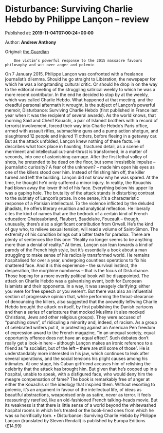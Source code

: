 
# Disturbance: Surviving Charlie Hebdo by Philippe Lançon – review

Published at: **2019-11-04T07:00:24+00:00**

Author: **Andrew Anthony**

Original: [the Guardian](https://www.theguardian.com/books/2019/nov/04/disturbance-surviving-charlie-hebdo-by-philippe-lancon-review)


        One victim’s powerful response to the 2015 massacre favours philosophy and wit over anger and polemic
      
On 7 January 2015, Philippe Lançon was confronted with a freelance journalist’s dilemma. Should he go straight to Libération, the newspaper for which he was a longstanding cultural critic. Or should he drop in on the way to the editorial meeting of the struggling satirical weekly to which he was a more recent contributor. In the end he decided to stop by at the weekly, which was called Charlie Hebdo.
What happened at that meeting, and the dreadful personal aftermath it wrought, is the subject of Lançon’s powerful memoir, Disturbance: Surviving Charlie Hebdo (first published in France last year when it was the recipient of several awards). As the world knows, that morning Said and Chérif Kouachi, a pair of Islamist brothers with a record of terrorist involvement, forced their way into Charlie Hebdo’s Paris office, armed with assault rifles, submachine guns and a pump action shotgun, and slaughtered 12 people and injured 11 others, before fleeing in a getaway car.
But as the attack unfolded, Lançon knew nothing of these facts. He describes what took place in haunting, fractured detail, as a scene of merriment and intellectual cut-and-thrust is transformed, in a matter of seconds, into one of astonishing carnage. After the first lethal volley of shots, he pretended to be dead on the floor, but some irresistible impulse – journalistic curiosity? A fear of the unknown? – made him open his eyes as one of the killers stood over him.
Instead of finishing him off, the killer turned and left the building. Lançon did not know why he was spared. At the time, he thought he’d only suffered a minor injury. In reality, the Kouachis had blown away the lower third of his face. Everything below his upper lip was a gaping hole.
The brutality of the attack stands in disturbing contrast to the subtlety of Lançon’s prose. In one sense, it’s a characteristic response of a Parisian intellectual. To the violence inflicted by the deluded jihadists, he offers literary erudition and analytical reflection. He liberally cites the kind of names that are the bedrock of a certain kind of French education: Chateaubriand, Flaubert, Baudelaire, Foucault – though, unusually, there’s also a significant contribution from Orwell. He’s the kind of guy who, to relieve sexual tension, will read a volume of Saint‑Simon.
The extremity of his condition brings out a bitter taste for paradox. There are plenty of sentences like this one: “Reality no longer seems to be anything more than a denial of reality.” At times, Lançon can lean towards a kind of parody of the French high style, but it’s essentially a book about a man struggling to make sense of his radically transformed world.
He remains hospitalised for over a year, undergoing countless operations to fix his shattered face. And it is this experience – the survival instinct, the desperation, the morphine numbness – that is the focus of Disturbance. Those hoping for a more overtly political book will be disappointed. The attack on Charlie Hebdo was a galvanising event, both for European Islamists and their opponents. In a way, it was savagely clarifying: either you were for free speech or you weren’t.
But there was also an influential section of progressive opinion that, while performing the throat-clearance of denouncing the killers, also suggested that the avowedly leftwing Charlie Hebdo brought the attack on itself, by first publishing the Danish cartoons and then a series of caricatures that mocked Muslims (it also mocked Christians, Jews and other religious groups). They were accused of “punching down”, of ridiculing a minority and, indeed, of racism. As a group of celebrated writers put it, in protesting against an American Pen freedom of expression award to the French magazine, “in an unequal society, equal opportunity offence does not have an equal effect”.
Such debates don’t really get a look-in here – although Lançon makes an ironic reference to a friend as “a socialist, but of the left – there are still some of those”. He is understandably more interested in his jaw, which continues to leak after several operations, and the social tensions his plight causes among his intimates. At one stage, his Cuban girlfriend accuses him of relishing the celebrity that the attack has brought him. But given that he’s cooped up in a hospital, unable to speak, with a disfigured face, who would deny him the meagre compensation of fame?
The book is remarkably free of anger at either the Kouachis or the ideology that inspired them. Without resorting to polemic, it’s an argument in favour of the intellectual life, of ideas as beautiful abstractions, weaponised only as satire, never as terror. It feels reassuringly rarefied, like an old-fashioned French talking-heads movie. But its weakness is that there is little sense of a world beyond the whitewashed hospital rooms in which he’s treated or the book-lined ones from which he was so horrifically torn.
• Disturbance: Surviving Charlie Hebdo by Philippe Lançon (translated by Steven Rendall) is published by Europa Editions (£14.99)
